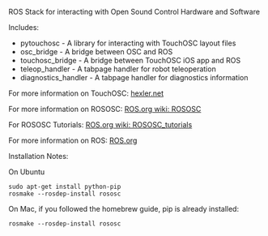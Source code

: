 ROS Stack for interacting with Open Sound Control Hardware and Software                                                                                  

Includes:                                                                            
*  pytouchosc - A library for interacting with TouchOSC layout files                 
*  osc_bridge - A bridge between OSC and ROS                                         
*  touchosc_bridge - A bridge between TouchOSC iOS app and ROS                       
*  teleop_handler - A tabpage handler for robot teleoperation                        
*  diagnostics_handler - A tabpage handler for diagnostics information

For more information on TouchOSC: [hexler.net](http://hexler.net/software/touchosc)

For more information on ROSOSC: [ROS.org wiki: ROSOSC](http://ros.org/wiki/rososc)

For ROSOSC Tutorials: [ROS.org wiki: ROSOSC_tutorials](http://ros.org/wiki/rososc_tutorials)

For more information on ROS: [ROS.org](http://ros.org)

Installation Notes:

On Ubuntu

    sudo apt-get install python-pip
    rosmake --rosdep-install rososc
    
On Mac, if you followed the homebrew guide, pip is already installed:

    rosmake --rosdep-install rososc
